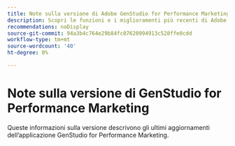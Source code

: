```yaml
---
title: Note sulla versione di Adobe GenStudio for Performance Marketing
description: Scopri le funzioni e i miglioramenti più recenti di Adobe GenStudio for Performance Marketing.
recommendations: noDisplay
source-git-commit: 94a3b4c764e29b84fc07620994913c528ffe0cdd
workflow-type: tm+mt
source-wordcount: '40'
ht-degree: 0%

---
```


# Note sulla versione di GenStudio for Performance Marketing

Queste informazioni sulla versione descrivono gli ultimi aggiornamenti dell’applicazione GenStudio for Performance Marketing.

<!--
## October 15 {#latest}

TBD -->
